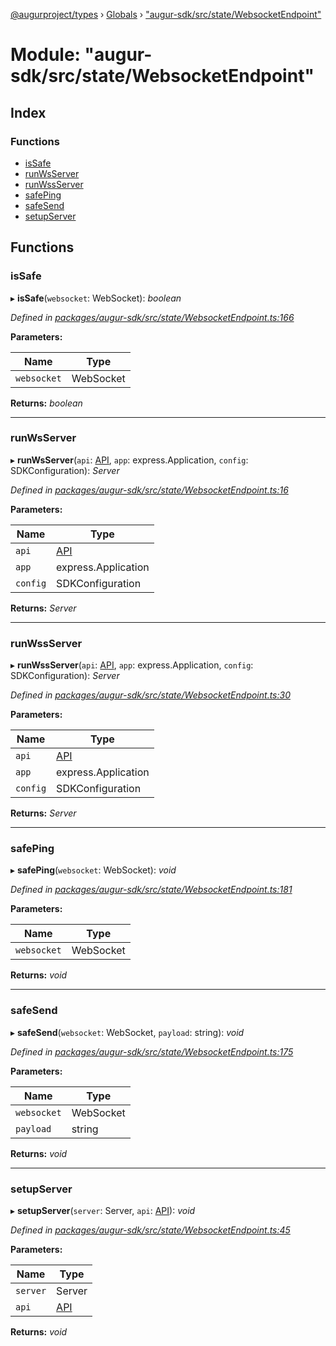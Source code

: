 [@augurproject/types](../README.md) › [Globals](../globals.md) › ["augur-sdk/src/state/WebsocketEndpoint"](_augur_sdk_src_state_websocketendpoint_.md)

# Module: "augur-sdk/src/state/WebsocketEndpoint"

## Index

### Functions

* [isSafe](_augur_sdk_src_state_websocketendpoint_.md#issafe)
* [runWsServer](_augur_sdk_src_state_websocketendpoint_.md#runwsserver)
* [runWssServer](_augur_sdk_src_state_websocketendpoint_.md#runwssserver)
* [safePing](_augur_sdk_src_state_websocketendpoint_.md#safeping)
* [safeSend](_augur_sdk_src_state_websocketendpoint_.md#safesend)
* [setupServer](_augur_sdk_src_state_websocketendpoint_.md#setupserver)

## Functions

###  isSafe

▸ **isSafe**(`websocket`: WebSocket): *boolean*

*Defined in [packages/augur-sdk/src/state/WebsocketEndpoint.ts:166](https://github.com/AugurProject/augur/blob/88b6e76efb/packages/augur-sdk/src/state/WebsocketEndpoint.ts#L166)*

**Parameters:**

Name | Type |
------ | ------ |
`websocket` | WebSocket |

**Returns:** *boolean*

___

###  runWsServer

▸ **runWsServer**(`api`: [API](../classes/_augur_sdk_src_state_getter_api_.api.md), `app`: express.Application, `config`: SDKConfiguration): *Server*

*Defined in [packages/augur-sdk/src/state/WebsocketEndpoint.ts:16](https://github.com/AugurProject/augur/blob/88b6e76efb/packages/augur-sdk/src/state/WebsocketEndpoint.ts#L16)*

**Parameters:**

Name | Type |
------ | ------ |
`api` | [API](../classes/_augur_sdk_src_state_getter_api_.api.md) |
`app` | express.Application |
`config` | SDKConfiguration |

**Returns:** *Server*

___

###  runWssServer

▸ **runWssServer**(`api`: [API](../classes/_augur_sdk_src_state_getter_api_.api.md), `app`: express.Application, `config`: SDKConfiguration): *Server*

*Defined in [packages/augur-sdk/src/state/WebsocketEndpoint.ts:30](https://github.com/AugurProject/augur/blob/88b6e76efb/packages/augur-sdk/src/state/WebsocketEndpoint.ts#L30)*

**Parameters:**

Name | Type |
------ | ------ |
`api` | [API](../classes/_augur_sdk_src_state_getter_api_.api.md) |
`app` | express.Application |
`config` | SDKConfiguration |

**Returns:** *Server*

___

###  safePing

▸ **safePing**(`websocket`: WebSocket): *void*

*Defined in [packages/augur-sdk/src/state/WebsocketEndpoint.ts:181](https://github.com/AugurProject/augur/blob/88b6e76efb/packages/augur-sdk/src/state/WebsocketEndpoint.ts#L181)*

**Parameters:**

Name | Type |
------ | ------ |
`websocket` | WebSocket |

**Returns:** *void*

___

###  safeSend

▸ **safeSend**(`websocket`: WebSocket, `payload`: string): *void*

*Defined in [packages/augur-sdk/src/state/WebsocketEndpoint.ts:175](https://github.com/AugurProject/augur/blob/88b6e76efb/packages/augur-sdk/src/state/WebsocketEndpoint.ts#L175)*

**Parameters:**

Name | Type |
------ | ------ |
`websocket` | WebSocket |
`payload` | string |

**Returns:** *void*

___

###  setupServer

▸ **setupServer**(`server`: Server, `api`: [API](../classes/_augur_sdk_src_state_getter_api_.api.md)): *void*

*Defined in [packages/augur-sdk/src/state/WebsocketEndpoint.ts:45](https://github.com/AugurProject/augur/blob/88b6e76efb/packages/augur-sdk/src/state/WebsocketEndpoint.ts#L45)*

**Parameters:**

Name | Type |
------ | ------ |
`server` | Server |
`api` | [API](../classes/_augur_sdk_src_state_getter_api_.api.md) |

**Returns:** *void*
